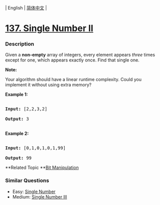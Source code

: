 | English | [简体中文](README.md) |

# [137. Single Number II](https://leetcode-cn.com/problems/single-number-ii)
 ### Description
<p>Given a <strong>non-empty</strong>&nbsp;array of integers, every element appears <em>three</em> times except for one, which appears exactly once. Find that single one.</p>

<p><strong>Note:</strong></p>

<p>Your algorithm should have a linear runtime complexity. Could you implement it without using extra memory?</p>

<p><strong>Example 1:</strong></p>

<pre>
<strong>Input:</strong> [2,2,3,2]
<strong>Output:</strong> 3
</pre>

<p><strong>Example 2:</strong></p>

<pre>
<strong>Input:</strong> [0,1,0,1,0,1,99]
<strong>Output:</strong> 99</pre>

**Related Topic	**[Bit Manipulation](https://leetcode-cn.com/tag/bit-manipulation) 

### Similar Questions
 - Easy:	[Single Number](https://leetcode-cn.com/problems/single-number) 
 - Medium:	[Single Number III](https://leetcode-cn.com/problems/single-number-iii) 
